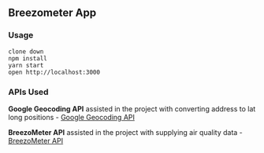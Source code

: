 ## Breezometer App

### Usage

    clone down
    npm install
    yarn start
    open http://localhost:3000

### APIs Used


**Google Geocoding API** assisted in the project with converting address to lat long positions - [Google Geocoding API](https://developers.google.com/maps/documentation/geocoding/start)

**BreezoMeter API** assisted in the project with supplying air quality data - [BreezoMeter API](hhttps://breezometer.com/air-quality-api/)
